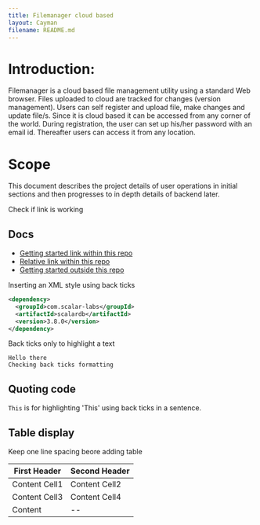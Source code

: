 ```yaml
---
title: Filemanager cloud based
layout: Cayman
filename: README.md
---
```


# Introduction:
Filemanager is a cloud based file management utility using a standard Web browser. Files uploaded to cloud are tracked for changes (version management). Users can self register and upload file, make changes and update file/s. Since it is cloud based it can be accessed from any corner of the world.
During registration, the user can set up his/her password with an email id. Thereafter users can access it from any location.

# Scope
This document describes the project details of user operations in initial sections  and then progresses to in depth details of backend later. 

Check if link is working
## Docs
* [Getting started link within this repo](Getting-started.md)
* [Relative link within this repo](doc2/hello.md)
* [Getting started outside this repo](https://scalar-labs.github.io/scalardb/)

Inserting an XML style using back ticks
```xml
<dependency>
  <groupId>com.scalar-labs</groupId>
  <artifactId>scalardb</artifactId>
  <version>3.8.0</version>
</dependency>
```

Back ticks only to highlight a text
```
Hello there 
Checking back ticks formatting
```

## Quoting code
`This` is for highlighting 'This' using back ticks in a sentence.



## Table display
Keep one line spacing beore adding table

| First Header  | Second Header |
| ------------- | ------------- |
| Content Cell1  | Content Cell2  |
| Content Cell3  | Content Cell4  |
| Content | -- |
